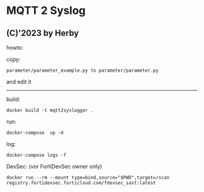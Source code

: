 # MQTT 2 Syslog

## (C)'2023 by Herby

howto:

 
copy:

`parameter/parameter_example.py to parameter/parameter.py `

and edit it


-----------
build:

`docker build -t mqtt2syslogger . `

run:

`docker-compose  up -d`

log:

`docker-compose logs -f`

DevSec: (vor FortiDevSec owner only)

`docker run --rm --mount type=bind,source="$PWD",target=/scan registry.fortidevsec.forticloud.com/fdevsec_sast:latest `
